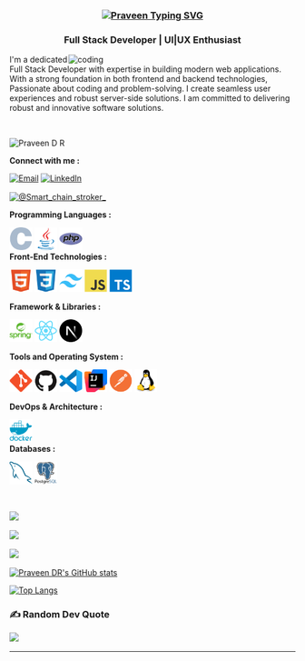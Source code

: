 <h3 align="center">
  <a href="https://git.io/typing-svg">
    <img src="https://readme-typing-svg.demolab.com?font=Fira+Code&size=22&pause=1000&color=3FBF70&center=true&vCenter=true&width=500&lines=Hi+%F0%9F%91%8B%2C+I'm+Praveen+D+R;" alt="Praveen Typing SVG" />
  </a>
</h3>
<h3 align="center">Full Stack Developer | UI|UX Enthusiast</h3>
<img align="right" alt="coding" width="400" src="https://i.pinimg.com/736x/d1/35/56/d13556ec053cffc2410a682ee33436d6.jpg">
<p>I'm a dedicated Full Stack Developer with expertise in building modern web applications. With a strong foundation in both frontend and backend technologies, Passionate about coding and problem-solving. I create seamless user experiences and robust server-side solutions. I am committed to delivering robust and innovative software solutions. </p>
<br>
<p align="left"> <img src="https://komarev.com/ghpvc/?username=Praveen-DR&label=Profile%20views&color=0e75b6&style=flat" alt="Praveen D R" /> </p>
<b> Connect with me :</b>

<p align="start">

  <a href="mailto:praveendr07@gmail.com"><img src="https://img.shields.io/badge/Email-D14836?style=for-the-badge&logo=gmail&logoColor=white" alt="Email"></a>
  <a href="https://www.linkedin.com/in/praveen-d-r-201a24338" target="_blank"><img src="https://img.shields.io/badge/LinkedIn-0077B5?style=for-the-badge&logo=linkedin&logoColor=white" alt="LinkedIn"></a>
  <!--a href="https://leetcode.com/u/vikasrai1906/" target="_blank"><img src="https://img.shields.io/badge/LeetCode-FFA116?style=for-the-badge&logo=leetcode&logoColor=white" alt="LeetCode"></a>-->
</p>

<a href="https://www.instagram.com/smart_chain_stroker_">
<img align="center" src="https://raw.githubusercontent.com/rahuldkjain/github-profile-readme-generator/master/src/images/icons/Social/instagram.svg" alt="@Smart_chain_stroker_" height="30" width="40" /></a>



<b> Programming Languages : </b>
<p align="left">
<img src="https://raw.githubusercontent.com/devicons/devicon/master/icons/c/c-original.svg" alt="c" width="40" height="40"/>
<img src="https://raw.githubusercontent.com/devicons/devicon/master/icons/java/java-original.svg" alt="java" width="40" height="40"/>
<img src="https://raw.githubusercontent.com/devicons/devicon/refs/heads/master/icons/php/php-original.svg" alt="PHP" width="40" height="40"/>

<br>
<b> Front-End Technologies : </b>
<p align="left">
<img src="https://raw.githubusercontent.com/devicons/devicon/master/icons/html5/html5-original.svg" alt="html5" width="40" height="40"/>
<img src="https://raw.githubusercontent.com/devicons/devicon/refs/heads/master/icons/css3/css3-original.svg" alt="CSS" width="40" height="40"/>
<img src="https://raw.githubusercontent.com/devicons/devicon/refs/heads/master/icons/tailwindcss/tailwindcss-original.svg" alt="Tailwind CSS" width="40" height="40"/>
<img src="https://raw.githubusercontent.com/devicons/devicon/master/icons/javascript/javascript-original.svg" alt="javascript" width="40" height="40"/>
<img src="https://raw.githubusercontent.com/devicons/devicon/refs/heads/master/icons/typescript/typescript-original.svg" alt="TypeScript" width="40" height="40"/>
  
<br>

<b> Framework & Libraries : </b>
<p align="left">

<img src="https://raw.githubusercontent.com/devicons/devicon/refs/heads/master/icons/spring/spring-original-wordmark.svg" alt="Spring Boot" width="40" height="40"/>
<img src="https://raw.githubusercontent.com/devicons/devicon/master/icons/react/react-original.svg" alt="react" width="40" height="40"/>
<img src="https://raw.githubusercontent.com/devicons/devicon/refs/heads/master/icons/nextjs/nextjs-original.svg" alt="Next.JS" width="40" height="40"/> 

<br>


<b> Tools and Operating System : </b>

<p align="left">
<img src="https://raw.githubusercontent.com/devicons/devicon/refs/heads/master/icons/git/git-original.svg" alt="git" width="40" height="40"/>
<img src="https://raw.githubusercontent.com/devicons/devicon/master/icons/github/github-original.svg" alt="cplusplus" width="40" height="40"/>
<img src="https://raw.githubusercontent.com/devicons/devicon/master/icons/vscode/vscode-original.svg" alt="vs code" width="40" height="40"/>
<img src="https://raw.githubusercontent.com/devicons/devicon/refs/heads/master/icons/intellij/intellij-original.svg" alt="InteLLIJ" width="40" height="40"/>
<img src="https://raw.githubusercontent.com/devicons/devicon/refs/heads/master/icons/postman/postman-original.svg" alt="PostMan" width="40" height="40"/>
<img src="https://raw.githubusercontent.com/devicons/devicon/refs/heads/master/icons/linux/linux-original.svg" alt="Linux" width="40" height="40"/>

<b> DevOps & Architecture : </b>
<p align="left">
<img src="https://raw.githubusercontent.com/devicons/devicon/refs/heads/master/icons/docker/docker-plain-wordmark.svg" alt="Docker" width="40" height="40"/>


<br>
<b> Databases : </b>
<p align="left"><img src="https://raw.githubusercontent.com/devicons/devicon/master/icons/mysql/mysql-original.svg" alt="mysql" width="40" height="40"/>
<img src="https://raw.githubusercontent.com/devicons/devicon/refs/heads/master/icons/postgresql/postgresql-original-wordmark.svg" alt="postgre" width="40" height="40"/></p>

<br>

![](https://github-readme-stats.vercel.app/api?username=Praveen-DR&theme=gruvbox&hide_border=false&include_all_commits=true&count_private=true)<br/>

![](https://github-readme-streak-stats.herokuapp.com/?user=Praveen-DR&theme=gruvbox&hide_border=false)<br/>

![](https://github-readme-stats.vercel.app/api/top-langs/?username=Praveen-DR&theme=gruvbox&hide_border=false&include_all_commits=true&count_private=true&layout=compact)

[![Praveen DR's GitHub stats](https://github-readme-stats.vercel.app/api?username=Praveen-DR)](https://github.com/Praveen-DR/github-readme-stats)

[![Top Langs](https://github-readme-stats.vercel.app/api/top-langs/?username=Praveen-DR&layout=compact)](https://github.com/Praveen-DR)

### ✍️ Random Dev Quote
![](https://quotes-github-readme.vercel.app/api?type=horizontal&theme=merko)

---

<!-- [![Visitors](https://visitor-badge.glitch.me/badge?page_id=yushi1007.Praveen-DR)](https://www.yushi.dev/) -->
